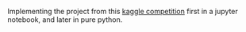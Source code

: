 Implementing the project from this [kaggle competition](https://www.kaggle.com/c/trackml-particle-identification) first in a jupyter notebook, and later in pure python. 